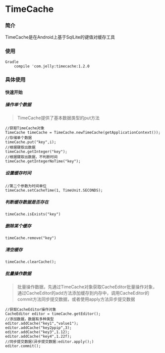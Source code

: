 # TimeCache
### 简介
TimeCache是在Android上基于SqlLite的键值对缓存工具
### 使用
    Gradle
        compile 'com.jelly:timecache:1.2.0
### 具体使用
#### 快速开始
##### 操作单个数据
>TimeCache提供了基本数据类型的put方法

    //获取TimeCache对象
    TimeCache timeCache = TimeCache.newTimeCache(getApplicationContext());
    //存储单个数据
    timeCache.put("key",i);
    //根据键取出数据
    timeCache.getInteger("key");
    //根据键取出数据，不判断时间
    timeCache.getIntegerNoTime("key");
##### 设置缓存时间
    //第二个参数为时间单位
    timeCache.setCacheTime(1, TimeUnit.SECONDS);
##### 判断缓存数据是否存在
    timeCache.isExists("key")
##### 删除某个缓存
    timeCache.remove("key")
##### 清空缓存
    timeCache.clearCache();
##### 批量操作数据
>批量操作数据，先通过TimeCache对象获取CacheEditor批量操作对象，通过CacheEditor的add方法添加缓存到内存中，调用CacheEditor的commit方法同步提交数据，或者使用apply方法异步提交数据

    //获取CacheEditor操作对象
    CacheEditor editor = timeCache.getEditor();
    //添加数据，数据有多种类型
    editor.addCache("key1","value1");
    editor.addCache("key2ppip",3);
    editor.addCache("key3",1.12);
    editor.addCache("key4",1.22f);
    //同步提交数据(异步提交数据:editor.apply();)
    editor.commit();

